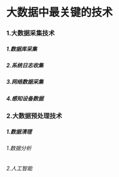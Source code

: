# 大数据中最关键的技术
### 1.大数据采集技术
##### 1.数据库采集
##### 2.系统日志收集
##### 3.网络数据采集
##### 4.感知设备数据
### 2.大数据预处理技术
##### 1.数据清理
###### 1.数据分析
###### 2.人工智能

